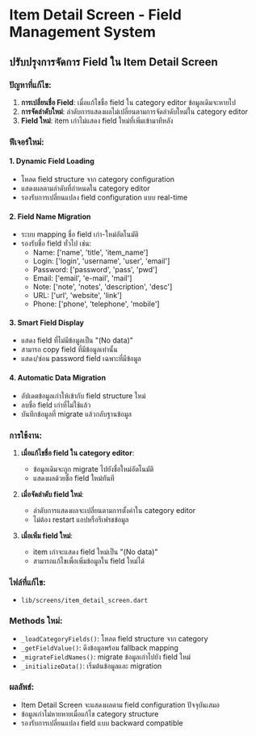 # Item Detail Screen - Field Management System

## ปรับปรุงการจัดการ Field ใน Item Detail Screen

### ปัญหาที่แก้ไข:

1. **การเปลี่ยนชื่อ Field**: เมื่อแก้ไขชื่อ field ใน category editor ข้อมูลเดิมจะหายไป
2. **การจัดลำดับใหม่**: ลำดับการแสดงผลไม่เปลี่ยนตามการจัดลำดับใหม่ใน category editor
3. **Field ใหม่**: item เก่าไม่แสดง field ใหม่ที่เพิ่มเข้ามาทีหลัง

### ฟีเจอร์ใหม่:

#### 1. Dynamic Field Loading
- โหลด field structure จาก category configuration
- แสดงผลตามลำดับที่กำหนดใน category editor
- รองรับการเปลี่ยนแปลง field configuration แบบ real-time

#### 2. Field Name Migration
- ระบบ mapping ชื่อ field เก่า-ใหม่อัตโนมัติ
- รองรับชื่อ field ทั่วไป เช่น:
  - Name: ['name', 'title', 'item_name']
  - Login: ['login', 'username', 'user', 'email']
  - Password: ['password', 'pass', 'pwd']
  - Email: ['email', 'e-mail', 'mail']
  - Note: ['note', 'notes', 'description', 'desc']
  - URL: ['url', 'website', 'link']
  - Phone: ['phone', 'telephone', 'mobile']

#### 3. Smart Field Display
- แสดง field ที่ไม่มีข้อมูลเป็น "(No data)"
- สามารถ copy field ที่มีข้อมูลเท่านั้น
- แสดง/ซ่อน password field เฉพาะที่มีข้อมูล

#### 4. Automatic Data Migration
- อัปเดตข้อมูลเก่าให้เข้ากับ field structure ใหม่
- ลบชื่อ field เก่าที่ไม่ใช้แล้ว
- บันทึกข้อมูลที่ migrate แล้วกลับฐานข้อมูล

### การใช้งาน:

1. **เมื่อแก้ไขชื่อ field ใน category editor**:
   - ข้อมูลเดิมจะถูก migrate ไปยังชื่อใหม่อัตโนมัติ
   - แสดงผลด้วยชื่อ field ใหม่ทันที

2. **เมื่อจัดลำดับ field ใหม่**:
   - ลำดับการแสดงผลจะเปลี่ยนตามการตั้งค่าใน category editor
   - ไม่ต้อง restart แอปหรือรีเฟรชข้อมูล

3. **เมื่อเพิ่ม field ใหม่**:
   - item เก่าจะแสดง field ใหม่เป็น "(No data)"
   - สามารถแก้ไขเพื่อเพิ่มข้อมูลใน field ใหม่ได้

### ไฟล์ที่แก้ไข:
- `lib/screens/item_detail_screen.dart`

### Methods ใหม่:
- `_loadCategoryFields()`: โหลด field structure จาก category
- `_getFieldValue()`: ดึงข้อมูลพร้อม fallback mapping
- `_migrateFieldNames()`: migrate ข้อมูลเก่าไปยัง field ใหม่
- `_initializeData()`: เริ่มต้นข้อมูลและ migration

### ผลลัพธ์:
- Item Detail Screen จะแสดงผลตาม field configuration ปัจจุบันเสมอ
- ข้อมูลเก่าไม่หายหายเมื่อแก้ไข category structure
- รองรับการเปลี่ยนแปลง field แบบ backward compatible
